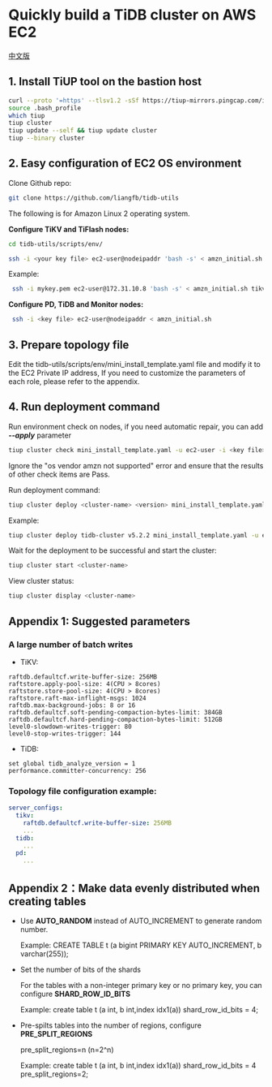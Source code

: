 # Quickly build a TiDB cluster on AWS EC2

[中文版](install_on_aws_ec2.md)

## 1. Install TiUP tool on the bastion host 

   ```Bash
   curl --proto '=https' --tlsv1.2 -sSf https://tiup-mirrors.pingcap.com/install.sh | sh
   source .bash_profile
   which tiup
   tiup cluster
   tiup update --self && tiup update cluster
   tiup --binary cluster
   ```

## 2. Easy configuration of EC2 OS environment
   Clone Github repo:
   ```Bash
   git clone https://github.com/liangfb/tidb-utils
   ```

   The following is for Amazon Linux 2 operating system.

   **Configure TiKV and TiFlash nodes:**
   ```bash
   cd tidb-utils/scripts/env/
   ```
   ```bash   
   ssh -i <your key file> ec2-user@nodeipaddr 'bash -s' < amzn_initial.sh tikv <data-volume-device>
   ```
   Example:
   ```bash
    ssh -i mykey.pem ec2-user@172.31.10.8 'bash -s' < amzn_initial.sh tikv nvme1n1
   ```

   **Configure PD, TiDB and Monitor nodes:**
   ```bash
    ssh -i <key file> ec2-user@nodeipaddr < amzn_initial.sh
   ```

## 3. Prepare topology file

   Edit the tidb-utils/scripts/env/mini_install_template.yaml file and modify it to the EC2 Private IP address,
   If you need to customize the parameters of each role, please refer to the appendix.

## 4. Run deployment command

   Run environment check on nodes, if you need automatic repair, you can add ***--apply*** parameter

   ```bash
   tiup cluster check mini_install_template.yaml -u ec2-user -i <key file>
   ```
   Ignore the "os vendor amzn not supported" error and ensure that the results of other check items are Pass.

   Run deployment command:
   ```Bash
   tiup cluster deploy <cluster-name> <version> mini_install_template.yaml -u ec2-user -i <key file>
   ```
   Example:

   ```bash
   tiup cluster deploy tidb-cluster v5.2.2 mini_install_template.yaml -u ec2-user -i mykey.pem
   ```

   Wait for the deployment to be successful and start the cluster:
   ```bash
   tiup cluster start <cluster-name>
   ```
   View cluster status:
   ```bash
   tiup cluster display <cluster-name>
   ```

## Appendix 1: Suggested parameters

### A large number of batch writes
   - TiKV:
   ```
   raftdb.defaultcf.write-buffer-size: 256MB
   raftstore.apply-pool-size: 4(CPU > 8cores)
   raftstore.store-pool-size: 4(CPU > 8cores)
   raftstore.raft-max-inflight-msgs: 1024
   raftdb.max-background-jobs: 8 or 16
   raftdb.defaultcf.soft-pending-compaction-bytes-limit: 384GB
   raftdb.defaultcf.hard-pending-compaction-bytes-limit: 512GB
   level0-slowdown-writes-trigger: 80
   level0-stop-writes-trigger: 144
   
   ```
   - TiDB:

   ```
   set global tidb_analyze_version = 1
   performance.committer-concurrency: 256
   ```

### Topology file configuration example:
```yaml
server_configs:
  tikv:
    raftdb.defaultcf.write-buffer-size: 256MB
    ...
  tidb:
    ...
  pd:
    ...
```

## Appendix 2：Make data evenly distributed when creating tables
- Use **AUTO_RANDOM** instead of AUTO_INCREMENT to generate random number.

  Example: CREATE TABLE t (a bigint PRIMARY KEY AUTO_INCREMENT, b varchar(255));

- Set the number of bits of the shards

  For the tables with a non-integer primary key or no primary key, you can configure **SHARD_ROW_ID_BITS**

  Example: create table t (a int, b int,index idx1(a)) shard_row_id_bits = 4;

- Pre-spilts tables into the number of regions, configure **PRE_SPLIT_REGIONS**

  pre_split_regions=n (n=2^n) 

  Example: create table t (a int, b int,index idx1(a)) shard_row_id_bits = 4 pre_split_regions=2;



